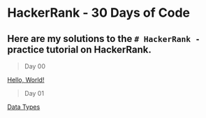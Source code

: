 # HackerRank - 30 Days of Code
## Here are my solutions to the `# HackerRank - ` practice tutorial on HackerRank.


> Day 00

[Hello, World!](Day-00/Hello-World.js)


>Day 01

[Data Types](Day-01/Data-Types.js)